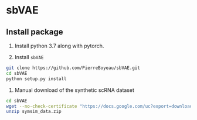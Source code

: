 # sbVAE

## Install package

1. Install python 3.7 along with pytorch.

1. Install `sbVAE`

```bash
git clone https://github.com/PierreBoyeau/sbVAE.git
cd sbVAE
python setup.py install
```

1. Manual download of the synthetic scRNA dataset

```bash
cd sbVAE
wget --no-check-certificate "https://docs.google.com/uc?export=download&id=1Vrcht3NOvSisHx0qOU2A7oMeKBGVW0T3" -O symsim_data.zip
unzip symsim_data.zip
```
